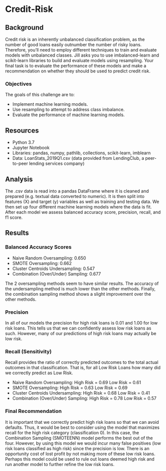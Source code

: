 # Credit-Risk

## Background
Credit risk is an inherently unbalanced classification problem, as the number of good loans easily outnumber the number of risky loans. Therefore, you’ll need to employ different techniques to train and evaluate models with unbalanced classes. Jill asks you to use imbalanced-learn and scikit-learn libraries to build and evaluate models using resampling. Your final task is to evaluate the performance of these models and make a recommendation on whether they should be used to predict credit risk.

### Objectives
The goals of this challenge are to:

* Implement machine learning models.
* Use resampling to attempt to address class imbalance.
* Evaluate the performance of machine learning models.

## Resources
* Python 3.7
* Jupyter Notebook
* Libraries:  pandas, numpy, pathlib, collections, scikit-learn, imblearn
* Data: LoanStats_2019Q1.csv (data provided from LendingClub, a peer-to-peer lending services company)

## Analysis
The .csv data is read into a pandas DataFrame where it is cleaned and prepared (e.g. textual data converted to numeric).  It is then split into features (X) and target (y) variables as well as training and testing data.  We then set up four different machine learning models where the data is fit.  After each model we assess balanced accuracy score, precision, recall, and f1 score.  

## Results

### Balanced Accuracy Scores
* Naive Random Oversampling:  0.650
* SMOTE Oversampling:  0.662
* Cluster Centroids Undersampling:  0.547
* Combination (Over/Under) Sampling:  0.677

The 2 oversampling methods seem to have similar results.  The accuracy of the undersampling method is much lower than the other methods.  Finally, the combination sampling method shows a slight improvement over the other methods.    

### Precision
In all of our models the precision for high risk loans is 0.01 and 1.00 for low risk loans.  This tells us that we can confidently assess low risk loans as such.  However, many of our predictions of high risk loans may actually be low risk.  

### Recall (Sensitivity)
Recall provides the ratio of correctly predicted outcomes to the total actual outcomes in that classification.  That is, for all Low Risk Loans how many did we correctly predict as Low Risk. 

* Naive Random Oversampling:  High Risk = 0.69  Low Risk = 0.61 
* SMOTE Oversampling:  High Risk = 0.63  Low Risk = 0.69
* Cluster Centroids Undersampling:  High Risk = 0.68  Low Risk = 0.41
* Combination (Over/Under) Sampling:  High Risk = 0.78  Low Risk = 0.57


### Final Recommendation
It is important that we correctly predict high risk loans so that we can avoid defaults.  Thus, it would be best to consider using the model that maximizes recall for the high risk category (classification 0).  In this case, the Combination Sampling (SMOTEENN) model performs the best out of the four.  However, by using this model we would incur many false positives (low risk loans classified as high risk) since the precision is low.  There is an opportunity cost of lost profit by not making more of these low risk loans.  Perhaps this model could be used to rule out loans deemed high risk and run another model to further refine the low risk loans.  